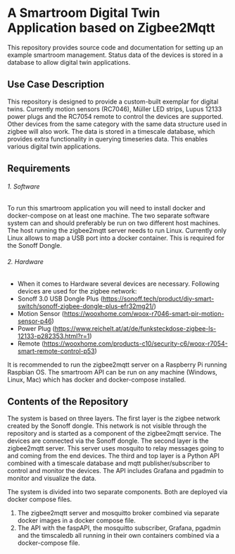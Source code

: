 # A Smartroom Digital Twin Application based on Zigbee2Mqtt
This repository provides source code and documentation for setting up an example smartroom management. Status data of the devices is stored in a database to allow digital twin applications. 

## Use Case Description
This repository is designed to provide a custom-built exemplar for digital twins. Currently motion sensors (RC7046), Müller LED strips, Lupus 12133 power plugs and the RC7054 remote to control the devices are supported. Other devices from the same category with the same data structure used in zigbee will also work. The data is stored in a timescale database, which provides extra functionality in querying timeseries data. This enables various digital twin applications. 

## Requirements
###### 1.	Software
To run this smartroom application you will need to install docker and docker-compose on at least one machine. The two separate software system can and should preferably be run on two different host machines. The host running the zigbee2mqtt server needs to run Linux. Currently only Linux allows to map a USB port into a docker container. This is required for the Sonoff Dongle. 

###### 2.	Hardware
- When it comes to Hardware several devices are necessary. Following devices are used for the zigbee network:
- Sonoff 3.0 USB Dongle Plus (https://sonoff.tech/product/diy-smart-switch/sonoff-zigbee-dongle-plus-efr32mg21/)
- Motion Sensor (https://wooxhome.com/woox-r7046-smart-pir-motion-sensor-p46)
- Power Plug (https://www.reichelt.at/at/de/funksteckdose-zigbee-ls-12133-p282353.html?r=1)
- Remote (https://wooxhome.com/products-c10/security-c6/woox-r7054-smart-remote-control-p53)

It is recommended to run the zigbee2mqtt server on a Raspberry Pi running Raspbian OS. 
The smartroom API can be run on any machine (Windows, Linux, Mac) which has docker and docker-compose installed. 

## Contents of the Repository
The system is based on three layers. The first layer is the zigbee network created by the Sonoff dongle. This network is not visible through the repository and is started as a component of the zigbee2mqtt service. The devices are connected via the Sonoff dongle. The second layer is the zigbee2mqtt server. This server uses mosquito to relay messages going to and coming from the end devices. The third and top layer is a Python API combined with a timescale database and mqtt publisher/subscriber to control and monitor the devices. 
The API includes Grafana and pgadmin to monitor and visualize the data. 

The system is divided into two separate components. Both are deployed via docker compose files. 
1.	The zigbee2mqtt server and mosquitto broker combined via separate docker images in a docker compose file. 
2.	The API with the faspAPI, the mosquitto subscriber, Grafana, pgadmin and the timscaledb all running in their own containers combined via a docker-compose file. 
